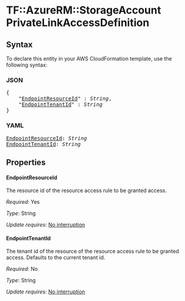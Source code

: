 # TF::AzureRM::StorageAccount PrivateLinkAccessDefinition

## Syntax

To declare this entity in your AWS CloudFormation template, use the following syntax:

### JSON

<pre>
{
    "<a href="#endpointresourceid" title="EndpointResourceId">EndpointResourceId</a>" : <i>String</i>,
    "<a href="#endpointtenantid" title="EndpointTenantId">EndpointTenantId</a>" : <i>String</i>
}
</pre>

### YAML

<pre>
<a href="#endpointresourceid" title="EndpointResourceId">EndpointResourceId</a>: <i>String</i>
<a href="#endpointtenantid" title="EndpointTenantId">EndpointTenantId</a>: <i>String</i>
</pre>

## Properties

#### EndpointResourceId

The resource id of the resource access rule to be granted access.

_Required_: Yes

_Type_: String

_Update requires_: [No interruption](https://docs.aws.amazon.com/AWSCloudFormation/latest/UserGuide/using-cfn-updating-stacks-update-behaviors.html#update-no-interrupt)

#### EndpointTenantId

The tenant id of the resource of the resource access rule to be granted access. Defaults to the current tenant id.

_Required_: No

_Type_: String

_Update requires_: [No interruption](https://docs.aws.amazon.com/AWSCloudFormation/latest/UserGuide/using-cfn-updating-stacks-update-behaviors.html#update-no-interrupt)


